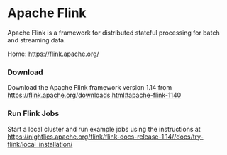 # Apache Flink

Apache Flink is a framework for distributed stateful processing for batch and streaming data.

Home: https://flink.apache.org/

### Download

Download the Apache Flink framework version 1.14 from https://flink.apache.org/downloads.html#apache-flink-1140

### Run Flink Jobs
Start a local cluster and run example jobs using the instructions at https://nightlies.apache.org/flink/flink-docs-release-1.14//docs/try-flink/local_installation/


